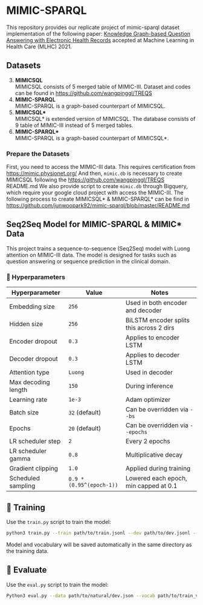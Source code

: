 # MIMIC-SPARQL
This repository provides our replicate project of mimic-sparql dataset implementation of the following paper: [Knowledge Graph-based Question Answering with Electronic Health Records](https://arxiv.org/abs/2010.09394) accepted at Machine Learning in Health Care (MLHC) 2021.

## Datasets

3. __MIMICSQL__  
MIMICSQL consists of 5 merged table of MIMIC-III. Dataset and codes can be found in https://github.com/wangpinggl/TREQS
4. __MIMIC-SPARQL__  
MIMIC-SPARQL is a graph-based counterpart of MIMICSQL.
3. __MIMICSQL*__  
MIMICSQL* is extended version of MIMICSQL. The database consists of 9 table of MIMIC-III instead of 5 merged tables.  
4. __MIMIC-SPARQL*__  
MIMIC-SPARQL is a graph-based counterpart of MIMICSQL*. 

### Prepare the Datasets

First, you need to access the MIMIC-III data. This requires certification from https://mimic.physionet.org/ 
And then, `mimic.db` is necessary to create MIMICSQL following the https://github.com/wangpinggl/TREQS README.md 
We also provide script to create `mimic.db` through Bigquery, which require your google cloud project with access the MIMIC-III.
The following process to create MIMICSQL* & MIMIC-SPARQL* can be find in https://github.com/junwoopark92/mimic-sparql/blob/master/README.md

## Seq2Seq Model for MIMIC-SPARQL & MIMIC* Data

This project trains a sequence-to-sequence (Seq2Seq) model with Luong attention on MIMIC-III data. The model is designed for tasks such as question answering or sequence prediction in the clinical domain.

### 🔧 Hyperparameters

| Hyperparameter        | Value                    | Notes                                      |
|-----------------------|--------------------------|--------------------------------------------|
| Embedding size        | `256`                    | Used in both encoder and decoder           |
| Hidden size           | `256`                    | BiLSTM encoder splits this across 2 dirs   |
| Encoder dropout       | `0.3`                    | Applies to encoder LSTM                    |
| Decoder dropout       | `0.3`                    | Applies to decoder LSTM                    |
| Attention type        | `Luong`                  | Used in decoder                            |
| Max decoding length   | `150`                    | During inference                           |
| Learning rate         | `1e-3`                   | Adam optimizer                             |
| Batch size            | `32` (default)           | Can be overridden via `--bs`               |
| Epochs                | `20` (default)           | Can be overridden via `--epochs`           |
| LR scheduler step     | `2`                      | Every 2 epochs                             |
| LR scheduler gamma    | `0.8`                    | Multiplicative decay                       |
| Gradient clipping     | `1.0`                    | Applied during training                    |
| Scheduled sampling    | `0.9 * (0.95^(epoch-1))` | Lowered each epoch, min capped at 0.1      |

## 🚀 Training

Use the `train.py` script to train the model:

```bash
python3 train.py --train path/to/train.jsonl --dev path/to/dev.jsonl --epochs 20 --bs 32
```

Model and vocabulary will be saved automatically in the same directory as the training data.

## 🚀 Evaluate
Use the `eval.py` script to train the model:
```bash
Python3 eval.py --data path/to/natural/dev.json --vocab path/to/train_vocab.pkl --model path/to/best_model.pt
 ```
